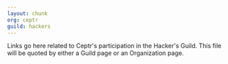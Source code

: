 ```yaml
---
layout: chunk
org: ceptr
guild: hackers
---
```

Links go here related to Ceptr's participation in the Hacker's Guild. This file will be quoted by either a Guild page or an Organization page.
